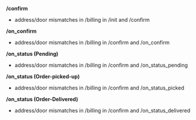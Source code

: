 **/confirm**
- address/door mismatches in /billing in /init and /confirm

**/on_confirm**
- address/door mismatches in /billing in /confirm and /on_confirm

**/on_status (Pending)**
- address/door mismatches in /billing in /confirm and /on_status_pending

**/on_status (Order-picked-up)**
- address/door mismatches in /billing in /confirm and /on_status_picked

**/on_status (Order-Delivered)**
- address/door mismatches in /billing in /confirm and /on_status_delivered


